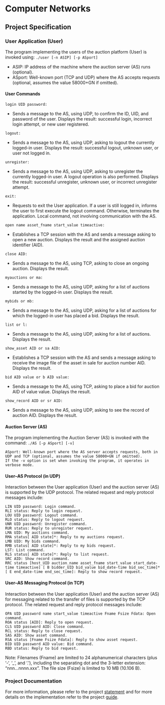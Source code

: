 # Computer Networks

## Project Specification

### User Application (User)

The program implementing the users of the auction platform (User) is invoked using:
`
./user [-n ASIP] [-p ASport]
`

- ASIP: IP address of the machine where the auction server (AS) runs (optional).
- ASport: Well-known port (TCP and UDP) where the AS accepts requests (optional, assumes the value 58000+GN if omitted).

#### User Commands
`
login UID password:
`
- Sends a message to the AS, using UDP, to confirm the ID, UID, and password of the user. Displays the result: successful login, incorrect login attempt, or new user registered.

`
logout:
`
- Sends a message to the AS, using UDP, asking to logout the currently logged-in user. Displays the result: successful logout, unknown user, or user not logged in.

`
unregister:
`
- Sends a message to the AS, using UDP, asking to unregister the currently logged-in user. A logout operation is also performed. Displays the result: successful unregister, unknown user, or incorrect unregister attempt.

`
exit:
`
- Requests to exit the User application. If a user is still logged in, informs the user to first execute the logout command. Otherwise, terminates the application. Local command, not involving communication with the AS.

`
open name asset_fname start_value timeactive:
`
- Establishes a TCP session with the AS and sends a message asking to open a new auction. Displays the result and the assigned auction identifier (AID).

`
close AID:
`
- Sends a message to the AS, using TCP, asking to close an ongoing auction. Displays the result.

`
myauctions or ma:
`
- Sends a message to the AS, using UDP, asking for a list of auctions started by the logged-in user. Displays the result.

`
mybids or mb:
`
- Sends a message to the AS, using UDP, asking for a list of auctions for which the logged-in user has placed a bid. Displays the result.

`
list or l:
`
- Sends a message to the AS, using UDP, asking for a list of auctions. Displays the result.

`
show_asset AID or sa AID:
`
- Establishes a TCP session with the AS and sends a message asking to receive the image file of the asset in sale for auction number AID. Displays the result.

`
bid AID value or b AID value:
`
- Sends a message to the AS, using TCP, asking to place a bid for auction AID of value value. Displays the result.

`
show_record AID or sr AID:
`
- Sends a message to the AS, using UDP, asking to see the record of auction AID. Displays the result.

#### Auction Server (AS)

The program implementing the Auction Server (AS) is invoked with the command:
`
./AS [-p ASport] [-v]
`

    ASport: Well-known port where the AS server accepts requests, both in UDP and TCP (optional, assumes the value 58000+GN if omitted).
    If the -v option is set when invoking the program, it operates in verbose mode.

#### User–AS Protocol (in UDP)

Interaction between the User application (User) and the auction server (AS) is supported by the UDP protocol. The related request and reply protocol messages include:

    LIN UID password: Login command.
    RLI status: Reply to login request.
    LOU UID password: Logout command.
    RLO status: Reply to logout request.
    UNR UID password: Unregister command.
    RUR status: Reply to unregister request.
    LMA UID: My auctions command.
    RMA status[ AID state]*: Reply to my auctions request.
    LMB UID: My bids command.
    RMB status[ AID state]*: Reply to my bids request.
    LST: List command.
    RLS status[ AID state]*: Reply to list request.
    SRC AID: Show record command.
    RRC status [host_UID auction_name asset_fname start_value start_date-time timeactive] [ B bidder_UID bid_value bid_date-time bid_sec_time]* [ E end_date-time end_sec_time]: Reply to show record request.


#### User–AS Messaging Protocol (in TCP)

Interaction between the User application (User) and the auction server (AS) for messaging related to the transfer of files is supported by the TCP protocol. The related request and reply protocol messages include:

    OPA UID password name start_value timeactive Fname Fsize Fdata: Open command.
    ROA status [AID]: Reply to open request.
    CLS UID password AID: Close command.
    RCL status: Reply to close request.
    SAS AID: Show asset command.
    RSA status [Fname Fsize Fdata]: Reply to show asset request.
    BID UID password AID value: Bid command.
    RBD status: Reply to bid request.

Note: Filenames (Fname) are limited to 24 alphanumerical characters (plus ‘-‘, ‘_’, and ‘.’), including the separating dot and the 3-letter extension: “nnn...nnnn.xxx”. The file size (Fsize) is limited to 10 MB (10.106 B).

### Project Documentation

For more information, please refer to the project [statement](https://github.com/afonsoazaruja/IST-proj-rc/blob/main/docs/Statement.pdf) and for more details on the implementation refer to the project [guide](https://github.com/afonsoazaruja/IST-proj-rc/blob/main/docs/Guide.pdf).
